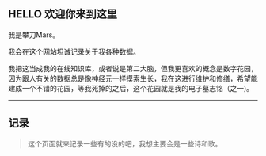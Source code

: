 ## HELLO 欢迎你来到这里

我是攀刀Mars。

我会在这个网站坦诚记录关于我各种数据。

我把这当成我的在线知识库，或者说是第二大脑，但我更喜欢的概念是数字花园，因为跟人有关的数据总是像神经元一样摸索生长，我在这进行维护和修缮，希望能建成一个不错的花园，等我死掉的之后，这个花园就是我的电子墓志铭（之一)。

---

## 记录
> 这个页面就来记录一些有的没的吧，我想主要会是一些诗和歌。

